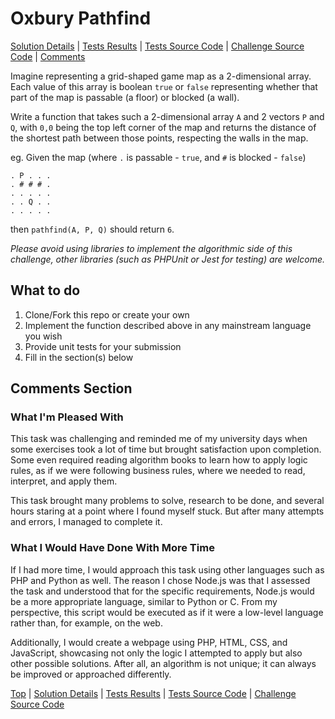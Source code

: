 # Oxbury Pathfind
[Solution Details](./pathfind/README.md) | [Tests Results](./pathfind/README.md#tests) | [Tests Source Code](./tests/pathfind.test.js) | [Challenge Source Code](./pathfind/pathfind.js) | [Comments](#comments-section)

Imagine representing a grid-shaped game map as a 2-dimensional array. Each value of this array is
boolean `true` or `false` representing whether that part of the map is passable (a floor) or blocked
(a wall).

Write a function that takes such a 2-dimensional array `A` and 2 vectors `P` and `Q`, with `0,0` being the top left corner of the map and returns the distance of the shortest path between those points, respecting the walls in the map.

eg. Given the map (where `.` is passable - `true`, and `#` is blocked - `false`)

```
. P . . .
. # # # .
. . . . .
. . Q . .
. . . . .
```

then `pathfind(A, P, Q)` should return `6`.

_Please avoid using libraries to implement the algorithmic side of this challenge, other libraries (such as PHPUnit or Jest for testing) are welcome._

## What to do

1. Clone/Fork this repo or create your own
2. Implement the function described above in any mainstream language you wish
3. Provide unit tests for your submission
4. Fill in the section(s) below

## Comments Section

<!---
Please fill in the sections below after you complete the challenge.
--->

### What I'm Pleased With

This task was challenging and reminded me of my university days when some exercises took a lot of time but brought satisfaction upon completion. Some even required reading algorithm books to learn how to apply logic rules, as if we were following business rules, where we needed to read, interpret, and apply them.
  
This task brought many problems to solve, research to be done, and several hours staring at a point where I found myself stuck. But after many attempts and errors, I managed to complete it.

### What I Would Have Done With More Time

If I had more time, I would approach this task using other languages such as PHP and Python as well. The reason I chose Node.js was that I assessed the task and understood that for the specific requirements, Node.js would be a more appropriate language, similar to Python or C. From my perspective, this script would be executed as if it were a low-level language rather than, for example, on the web.
  
Additionally, I would create a webpage using PHP, HTML, CSS, and JavaScript, showcasing not only the logic I attempted to apply but also other possible solutions. After all, an algorithm is not unique; it can always be improved or approached differently.



[Top](#oxbury-pathfind) | [Solution Details](./pathfind/README.md) | [Tests Results](./pathfind/README.md#tests) | [Tests Source Code](./tests/pathfind.test.js) | [Challenge Source Code](./pathfind/pathfind.js)
